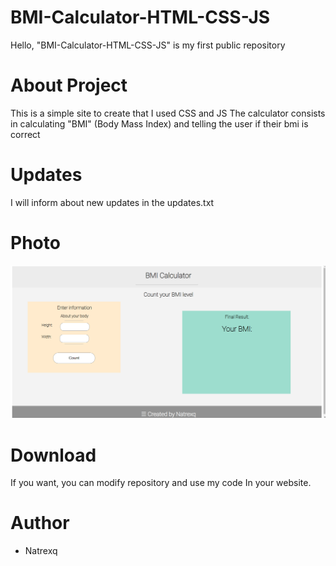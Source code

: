 # BMI-Calculator-HTML-CSS-JS
Hello, "BMI-Calculator-HTML-CSS-JS" is my first public repository

# About Project
This is a simple site to create that I used CSS and JS
The calculator consists in calculating "BMI" (Body Mass Index) and telling the user if their bmi is correct
# Updates
I will inform about new updates in the updates.txt
# Photo
![img1](https://github.com/Natrexq/BMI-Calculator-HTML-CSS-JS/blob/main/rdm/img1.png?raw=true)
# Download
If you want, you can modify repository and
use my code In your website.

# Author

- Natrexq

